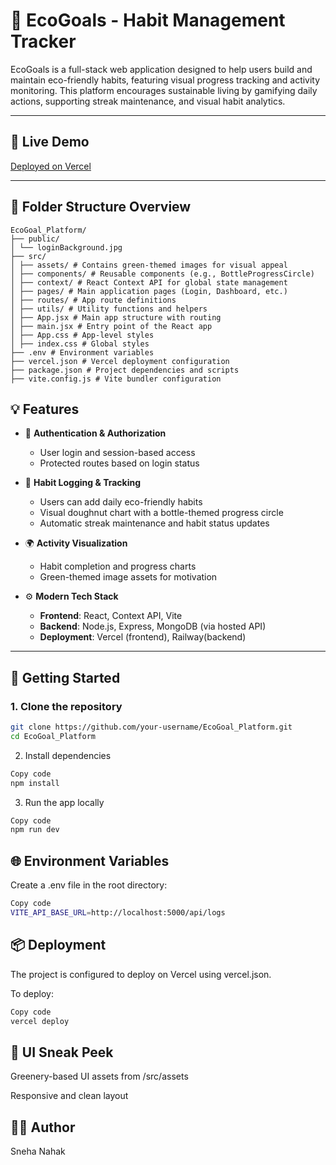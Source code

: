 # 🌱 EcoGoals - Habit Management Tracker

EcoGoals is a full-stack web application designed to help users build and maintain eco-friendly habits, featuring visual progress tracking and activity monitoring. This platform encourages sustainable living by gamifying daily actions, supporting streak maintenance, and visual habit analytics.

---

## 🔗 Live Demo

[Deployed on Vercel](https://eco-goal-platform.vercel.app/)  


---

## 📁 Folder Structure Overview
```
EcoGoal_Platform/
├── public/
│ └── loginBackground.jpg
├── src/
│ ├── assets/ # Contains green-themed images for visual appeal
│ ├── components/ # Reusable components (e.g., BottleProgressCircle)
│ ├── context/ # React Context API for global state management
│ ├── pages/ # Main application pages (Login, Dashboard, etc.)
│ ├── routes/ # App route definitions
│ ├── utils/ # Utility functions and helpers
│ ├── App.jsx # Main app structure with routing
│ ├── main.jsx # Entry point of the React app
│ ├── App.css # App-level styles
│ ├── index.css # Global styles
├── .env # Environment variables
├── vercel.json # Vercel deployment configuration
├── package.json # Project dependencies and scripts
├── vite.config.js # Vite bundler configuration
```


## 💡 Features

- 🔐 **Authentication & Authorization**
  - User login and session-based access
  - Protected routes based on login status

- 🧠 **Habit Logging & Tracking**
  - Users can add daily eco-friendly habits
  - Visual doughnut chart with a bottle-themed progress circle
  - Automatic streak maintenance and habit status updates

- 🌍 **Activity Visualization**
  - Habit completion and progress charts
  - Green-themed image assets for motivation

- ⚙️ **Modern Tech Stack**
  - **Frontend**: React, Context API, Vite
  - **Backend**: Node.js, Express, MongoDB (via hosted API)
  - **Deployment**: Vercel (frontend), Railway(backend)

---

## 🚀 Getting Started

### 1. Clone the repository

```bash
git clone https://github.com/your-username/EcoGoal_Platform.git
cd EcoGoal_Platform
```
2. Install dependencies
```bash
Copy code
npm install
```
3. Run the app locally
```bash
Copy code
npm run dev
```
## 🌐 Environment Variables
Create a .env file in the root directory:

```bash
Copy code
VITE_API_BASE_URL=http://localhost:5000/api/logs
```
## 📦 Deployment
The project is configured to deploy on Vercel using vercel.json.

To deploy:

```bash
Copy code
vercel deploy
```
## 📸 UI Sneak Peek
Greenery-based UI assets from /src/assets

Responsive and clean layout

## 👩‍💻 Author
Sneha Nahak
